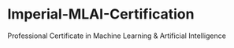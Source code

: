 # Imperial-MLAI-Certification
Professional Certificate in Machine Learning &amp; Artificial Intelligence

